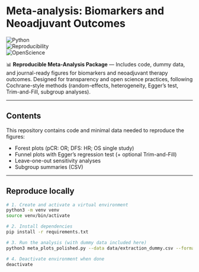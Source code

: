 # Meta-analysis: Biomarkers and Neoadjuvant Outcomes  

![Python](https://img.shields.io/badge/Python-3.13-blue)  
![Reproducibility](https://img.shields.io/badge/Reproducible-100%25-brightgreen)  
![OpenScience](https://img.shields.io/badge/Open%20Science-%F0%9F%8C%90-lightgrey)  

📊 **Reproducible Meta-Analysis Package** — Includes code, dummy data, and journal-ready figures for biomarkers and neoadjuvant therapy outcomes. Designed for transparency and open science practices, following Cochrane-style methods (random-effects, heterogeneity, Egger’s test, Trim-and-Fill, subgroup analyses).  

---

## Contents  
This repository contains code and minimal data needed to reproduce the figures:  
- Forest plots (pCR: OR; DFS: HR; OS single study)  
- Funnel plots with Egger’s regression test (+ optional Trim-and-Fill)  
- Leave-one-out sensitivity analyses  
- Subgroup summaries (CSV)  

---

## Reproduce locally  
```bash
# 1. Create and activate a virtual environment
python3 -m venv venv
source venv/bin/activate

# 2. Install dependencies
pip install -r requirements.txt

# 3. Run the analysis (with dummy data included here)
python3 meta_plots_polished.py --data data/extraction_dummy.csv --format pdf --dpi 600 --trimfill python

# 4. Deactivate environment when done
deactivate
